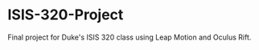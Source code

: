 ISIS-320-Project
================

Final project for Duke's ISIS 320 class using Leap Motion and Oculus Rift.
